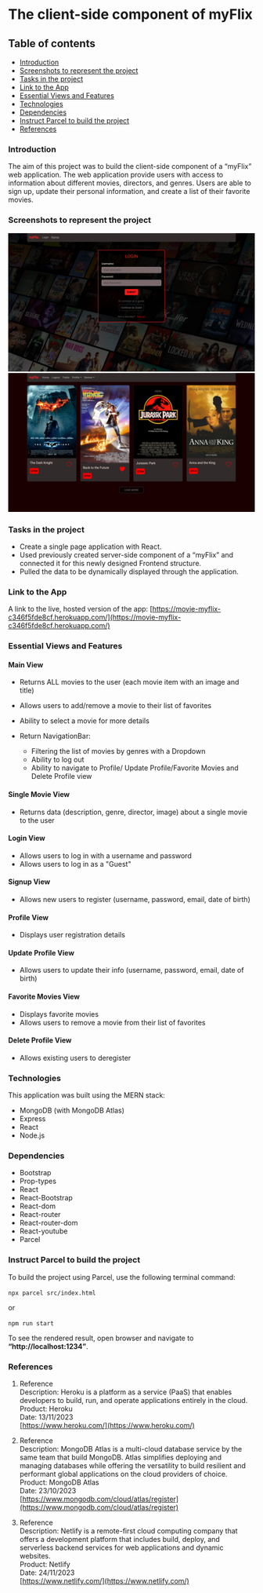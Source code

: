 # The client-side component of myFlix

## Table of contents

-   [Introduction](#introduction)
-   [Screenshots to represent the project](#screenshots-to-represent-the-project)
-   [Tasks in the project](#tasks-in-the-project)
-   [Link to the App](#link-to-the-app)
-   [Essential Views and Features](#essential-views-and-features)
-   [Technologies](#technologies)
-   [Dependencies](#dependencies)
-   [Instruct Parcel to build the project](#instruct-parcel-to-build-the-project)
-   [References](#references)

### Introduction

The aim of this project was to build the client-side component of a “myFlix” web application. The web application provide users with access to information about different movies, directors, and genres. Users are able to sign up, update their personal information, and create a list of their favorite movies.

### Screenshots to represent the project

![screenshot of the project](./img/myFlixPresentation_1.png)
![screenshot of the project](./img/myFlixPresentation_2.png)

### Tasks in the project

-   Create a single page application with React.
-   Used previously created server-side component of a “myFlix” and connected it for this newly designed Frontend structure.
-   Pulled the data to be dynamically displayed through the application.

### Link to the App

A link to the live, hosted version of the app: [https://movie-myflix-c346f5fde8cf.herokuapp.com/](https://movie-myflix-c346f5fde8cf.herokuapp.com/)

### Essential Views and Features

#### Main View

-   Returns ALL movies to the user (each movie item with an image and title)
-   Allows users to add/remove a movie to their list of favorites
-   Ability to select a movie for more details
-   Return NavigationBar:

    -   Filtering the list of movies by genres with a Dropdown
    -   Ability to log out
    -   Ability to navigate to Profile/ Update Profile/Favorite Movies and Delete Profile view

#### Single Movie View

-   Returns data (description, genre, director, image) about a single movie to the user

#### Login View

-   Allows users to log in with a username and password
-   Allows users to log in as a "Guest"

#### Signup View

-   Allows new users to register (username, password, email, date of birth)

#### Profile View

-   Displays user registration details

#### Update Profile View

-   Allows users to update their info (username, password, email, date of birth)

#### Favorite Movies View

-   Displays favorite movies
-   Allows users to remove a movie from their list of favorites

#### Delete Profile View

-   Allows existing users to deregister

### Technologies

This application was built using the MERN stack:

-   MongoDB (with MongoDB Atlas)
-   Express
-   React
-   Node.js

### Dependencies

-   Bootstrap
-   Prop-types
-   React
-   React-Bootstrap
-   React-dom
-   React-router
-   React-router-dom
-   React-youtube
-   Parcel

### Instruct Parcel to build the project

To build the project using Parcel, use the following terminal command:

`npx parcel src/index.html`

or

`npm run start`

To see the rendered result, open browser and navigate to **“http://localhost:1234”**.

### References

1.  Reference  
    Description: Heroku is a platform as a service (PaaS) that enables developers to build, run, and operate applications entirely in the cloud.  
    Product: Heroku  
    Date: 13/11/2023  
    [https://www.heroku.com/](https://www.heroku.com/)

2.  Reference  
    Description: MongoDB Atlas is a multi-cloud database service by the same team that build MongoDB. Atlas simplifies deploying and managing databases while offering the versatility to build resilient and performant global applications on the cloud providers of choice.  
    Product: MongoDB Atlas  
    Date: 23/10/2023  
    [https://www.mongodb.com/cloud/atlas/register](https://www.mongodb.com/cloud/atlas/register)

3.  Reference  
    Description: Netlify is a remote-first cloud computing company that offers a development platform that includes build, deploy, and serverless backend services for web applications and dynamic websites.  
    Product: Netlify  
    Date: 24/11/2023  
    [https://www.netlify.com/](https://www.netlify.com/)

